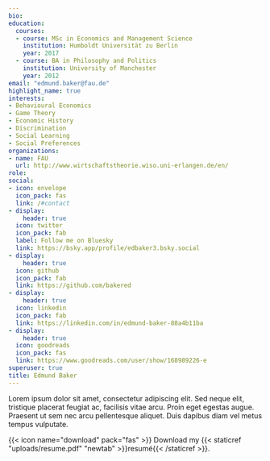 ```yaml
---
bio:
education:
  courses:
  - course: MSc in Economics and Management Science
    institution: Humboldt Universität zu Berlin
    year: 2017
  - course: BA in Philosophy and Politics
    institution: University of Manchester
    year: 2012
email: "edmund.baker@fau.de"
highlight_name: true
interests:
- Behavioural Economics
- Game Theory
- Economic History
- Discrimination
- Social Learning
- Social Preferences
organizations:
- name: FAU
  url: http://www.wirtschaftstheorie.wiso.uni-erlangen.de/en/
role: 
social:
- icon: envelope
  icon_pack: fas
  link: /#contact
- display:
    header: true
  icon: twitter
  icon_pack: fab
  label: Follow me on Bluesky
  link: https://bsky.app/profile/edbaker3.bsky.social
- display:
    header: true
  icon: github
  icon_pack: fab
  link: https://github.com/bakered
- display:
    header: true
  icon: linkedin
  icon_pack: fab
  link: https://linkedin.com/in/edmund-baker-88a4b11ba
- display:
    header: true
  icon: goodreads
  icon_pack: fas
  link: https://www.goodreads.com/user/show/168989226-e
superuser: true
title: Edmund Baker
---
```


Lorem ipsum dolor sit amet, consectetur adipiscing elit. Sed neque elit, tristique placerat feugiat ac, facilisis vitae arcu. Proin eget egestas augue. Praesent ut sem nec arcu pellentesque aliquet. Duis dapibus diam vel metus tempus vulputate.

{{< icon name="download" pack="fas" >}} Download my {{< staticref "uploads/resume.pdf" "newtab" >}}resumé{{< /staticref >}}.
